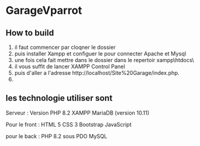 # GarageVparrot
## How to build
1. il faut commencer par cloqner le dossier 
2. puis installer Xampp et configuer le pour connecter Apache et Mysql
3. une fois cela fait mettre dans le dossier dans le repertoir xampp\htdocs\
4. il vous suffit de lancer XAMPP Control Panel 
5. puis d'aller a l'adresse http://localhost/Site%20Garage/index.php.
6. 
## les technologie utiliser sont
Serveur :
  Version PHP 8.2
  XAMPP
  MariaDB (version 10.11)

Pour le front :
  HTML 5
  CSS 3
  Bootstrap
  JavaScript  
  
pour le back :
  PHP 8.2 sous PDO
  MySQL	

